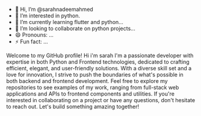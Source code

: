 - 👋 Hi, I’m @sarahnadeemahmed
- 👀 I’m interested in python.
- 🌱 I’m currently learning flutter and python...
- 💞️ I’m looking to collaborate on python projects...
- 😄 Pronouns: ...
- ⚡ Fun fact: ...


Welcome to my GitHub profile! Hi i'm sarah I'm a passionate developer with expertise in both Python and Frontend technologies, dedicated to crafting efficient, elegant, and user-friendly solutions. With a diverse skill set and a love for innovation, I strive to push the boundaries of what's possible in both backend and frontend development.
Feel free to explore my repositories to see examples of my work, ranging from full-stack web applications and APIs to frontend components and utilities. If you're interested in collaborating on a project or have any questions, don't hesitate to reach out. Let's build something amazing together!






